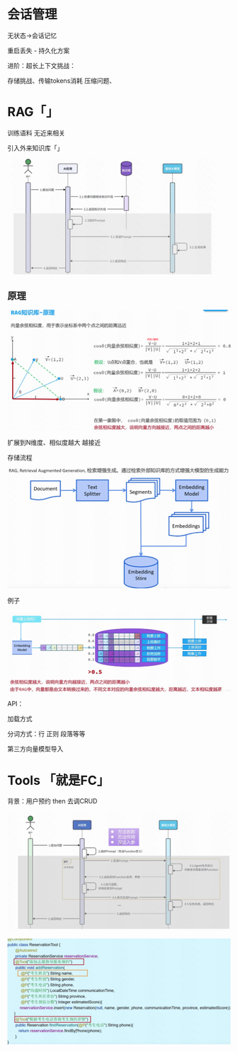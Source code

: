 # 会话管理

无状态->会话记忆

重启丢失 - 持久化方案





进阶：超长上下文挑战：

存储挑战、传输tokens消耗 压缩问题、



# RAG「」

训练语料 无近来相关

引入外来知识库「」

![image-20250708145644185](assets/image-20250708145644185.png)

## 原理

![image-20250708145839337](assets/image-20250708145839337.png)

扩展到N维度、相似度越大 越接近



存储流程

![image-20250708150441609](assets/image-20250708150441609.png)



例子

![image-20250708150558273](assets/image-20250708150558273.png)



API：

加载方式

分词方式：行 正则 段落等等 

第三方向量模型导入



# Tools 「就是FC」

背景：用户预约 then 去调CRUD

![image-20250708152037503](assets/image-20250708152037503.png)



![image-20250708152134633](assets/image-20250708152134633.png)